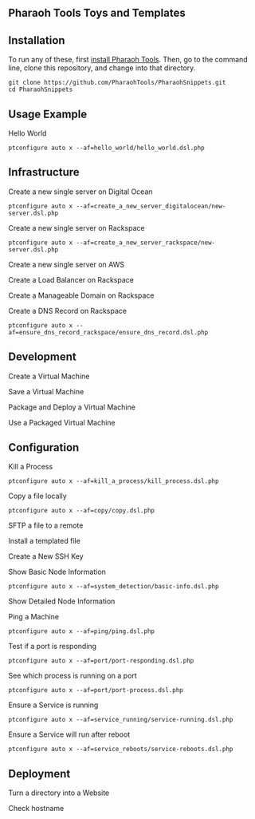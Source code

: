 Pharaoh Tools Toys and Templates
--------------------------------



Installation
--------------------------------
To run any of these, first [install Pharaoh Tools](http://pharaohtools.com/install "install Pharaoh Tools"). Then, go to
 the command line, clone this repository, and change into that directory.

    git clone https://github.com/PharaohTools/PharaohSnippets.git
    cd PharaohSnippets


Usage Example
--------------------------------

Hello World

    ptconfigure auto x --af=hello_world/hello_world.dsl.php



Infrastructure
--------------------------------
Create a new single server on Digital Ocean

    ptconfigure auto x --af=create_a_new_server_digitalocean/new-server.dsl.php


Create a new single server on Rackspace

    ptconfigure auto x --af=create_a_new_server_rackspace/new-server.dsl.php


Create a new single server on AWS

Create a Load Balancer on Rackspace

Create a Manageable Domain on Rackspace

Create a DNS Record on Rackspace

    ptconfigure auto x --af=ensure_dns_record_rackspace/ensure_dns_record.dsl.php



Development
------------------------------

Create a Virtual Machine

Save a Virtual Machine

Package and Deploy a Virtual Machine

Use a Packaged Virtual Machine



Configuration
------------------------------

Kill a Process

    ptconfigure auto x --af=kill_a_process/kill_process.dsl.php


Copy a file locally

    ptconfigure auto x --af=copy/copy.dsl.php


SFTP a file to a remote

Install a templated file

Create a New SSH Key

Show Basic Node Information

    ptconfigure auto x --af=system_detection/basic-info.dsl.php


Show Detailed Node Information


Ping a Machine

    ptconfigure auto x --af=ping/ping.dsl.php


Test if a port is responding

    ptconfigure auto x --af=port/port-responding.dsl.php


See which process is running on a port

    ptconfigure auto x --af=port/port-process.dsl.php


Ensure a Service is running

    ptconfigure auto x --af=service_running/service-running.dsl.php


Ensure a Service will run after reboot

    ptconfigure auto x --af=service_reboots/service-reboots.dsl.php




Deployment
------------------------------

Turn a directory into a Website

Check hostname


